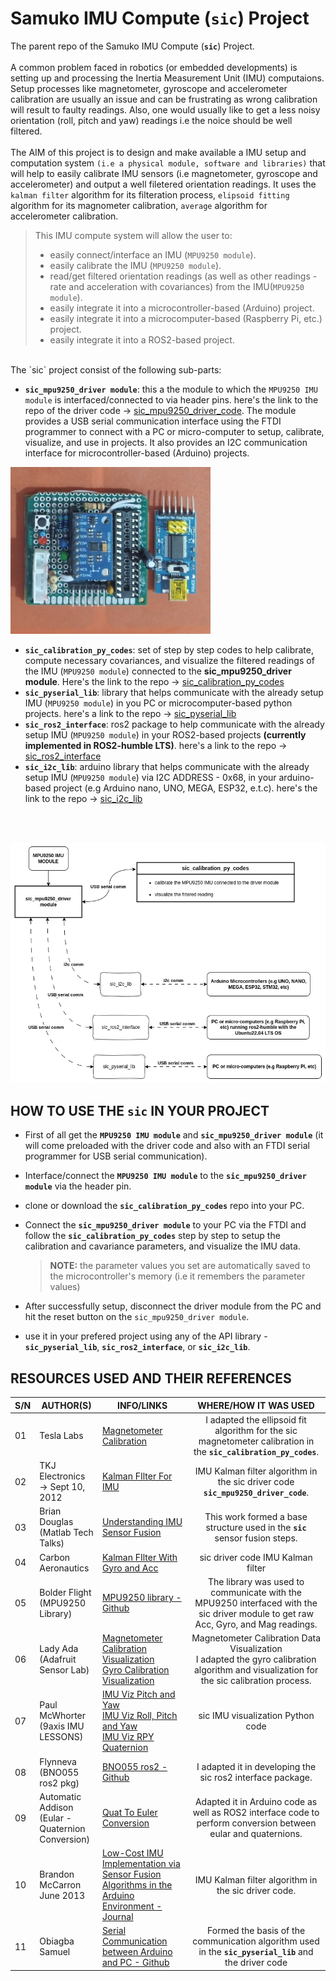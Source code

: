 # Samuko IMU Compute (`sic`) Project
The parent repo of the Samuko IMU Compute (**`sic`**) Project.
<br/>
<br/>
A common problem faced in robotics (or embedded developments) is setting up and processing the Inertia Measurement Unit (IMU) computaions. 
<br/>
Setup processes like magnetometer, gyroscope and accelerometer calibration are usually an issue and can be frustrating as wrong calibration will result to faulty readings. Also, one would usually like to get a less noisy orientation (roll, pitch and yaw) readings i.e the noice should be well filtered. 
<br/>
<br/>
The AIM of this project is to design and make available a IMU setup and computation system `(i.e a physical module, software and libraries)` that will help to easily calibrate IMU sensors (i.e magnetometer, gyroscope and accelerometer) and output a well filetered orientation readings. It uses the `kalman filter` algorithm for its filteration process, `elipsoid fitting` algorithm for its magnometer calibration, `average` algorithm for accelerometer calibration.

>This IMU compute system will allow the user to:
> - easily connect/interface an IMU (`MPU9250 module`).
> - easily calibrate the IMU (`MPU9250 module`).
> - read/get filtered orientation readings (as well as other readings - rate and acceleration with covariances) from the IMU(`MPU9250 module`).
> - easily integrate it into a microcontroller-based (Arduino) project.
> - easily integrate it into a microcomputer-based (Raspberry Pi, etc.) project.
> - easily integrate it into a ROS2-based project.

<br/>
The `sic` project consist of the following sub-parts:

- **`sic_mpu9250_driver module`**: this a the module to which the `MPU9250 IMU module` is interfaced/connected to via header pins. here's the link to the repo of the driver code -> [sic_mpu9250_driver_code](https://github.com/samuko-things-company/sic_mpu9250_driver_code). The module provides a USB serial communication interface using the FTDI programmer to connect with a PC or micro-computer to setup, calibrate, visualize, and use in projects. It also provides an I2C communication interface for microcontroller-based (Arduino) projects.

![sic_img](./docs/sic_img2.jpeg)

- **`sic_calibration_py_codes`**: set of step by step codes to help calibrate, compute necessary covariances, and visualize the filtered readings of the IMU (`MPU9250 module`) connected to the **sic_mpu9250_driver module**. Here's the link to the repo -> [sic_calibration_py_codes](https://github.com/samuko-things-company/sic_calibration_py_codes)
- **`sic_pyserial_lib`**: library that helps communicate with the already setup IMU (`MPU9250 module`) in you PC or microcomputer-based python projects. here's a link to the repo -> [sic_pyserial_lib](https://github.com/samuko-things-company/sic_pyserial_lib) 
- **`sic_ros2_interface`**: ros2 package to help communicate with the already setup IMU (`MPU9250 module`) in your ROS2-based projects **(currently implemented in ROS2-humble LTS)**. here's a link to the repo -> [sic_ros2_interface](https://github.com/samuko-things-company/sic_ros2_interface) 
- **`sic_i2c_lib`**: arduino library that helps communicate with the already setup IMU (`MPU9250 module`) via I2C ADDRESS - 0x68, in your arduino-based project (e.g Arduino nano, UNO, MEGA, ESP32, e.t.c). here's the link to the repo -> [sic_i2c_lib](https://github.com/samuko-things-company/sic_i2c_lib) 
<br/>
<br/>

![sic sub part](./docs/sic_sub_parts.drawio.png)

## HOW TO USE THE `sic` IN YOUR PROJECT
- First of all get the **`MPU9250 IMU module`** and **`sic_mpu9250_driver module`** (it will come preloaded with the driver code and also with an FTDI serial programmer for USB serial communication).

- Interface/connect the **`MPU9250 IMU module`** to the **`sic_mpu9250_driver module`** via the header pin.

- clone or download the **`sic_calibration_py_codes`** repo into your PC. 

- Connect the **`sic_mpu9250_driver module`** to your PC via the FTDI and follow the **`sic_calibration_py_codes`** step by step to setup the calibration and cavariance parameters, and visualize the IMU data.
  > **NOTE:** the parameter values you set are automatically saved to the microcontroller's memory (i.e it remembers the parameter values)

- After successfully setup, disconnect the driver module from the PC and hit the reset button on the `sic_mpu9250_driver module`.

- use it in your prefered project using any of the API library - **`sic_pyserial_lib`**, **`sic_ros2_interface`**, or **`sic_i2c_lib`**.


## RESOURCES USED AND THEIR REFERENCES

|S/N|AUTHOR(S)|INFO/LINKS|WHERE/HOW IT WAS USED|
|--|--|--|:--:|
|01|Tesla Labs|[Magnetometer Calibration](https://teslabs.com/articles/magnetometer-calibration/)|I adapted the ellipsoid fit algorithm for the sic magnetometer calibration in the **`sic_calibration_py_codes`**.|
|02|TKJ Electronics</br>-> Sept 10, 2012|[Kalman FIlter For IMU](https://blog.tkjelectronics.dk/2012/09/a-practical-approach-to-kalman-filter-and-how-to-implement-it/)|IMU Kalman filter algorithm in the sic driver code **`sic_mpu9250_driver_code`**.|
|03|Brian Douglas</br>(Matlab Tech Talks)|[Understanding IMU Sensor Fusion](https://www.youtube.com/watch?v=0rlvvYgmTvI&t=317s)|This work formed a base structure used in the **`sic`** sensor fusion steps.|
|04|Carbon Aeronautics|[Kalman FIlter With Gyro and Acc](https://www.youtube.com/watch?v=5HuN9iL-zxU)|sic driver code  IMU Kalman filter|
|05|Bolder Flight</br>(MPU9250 Library)|[MPU9250 library - Github](https://github.com/bolderflight/invensense-imu)|The library was used to communicate with the MPU9250 interfaced with the sic driver module to get raw Acc, Gyro, and Mag readings.|
|06|Lady Ada</br>(Adafruit Sensor Lab)|[Magnetometer Calibration Visualization](https://learn.adafruit.com/adafruit-sensorlab-magnetometer-calibration/magnetic-calibration-with-jupyter)</br>[Gyro Calibration Visualization](https://learn.adafruit.com/adafruit-sensorlab-gyroscope-calibration/gyro-calibration-with-jupyter)|Magnetometer Calibration  Data Visualization</br>I adapted the gyro calibration algorithm and visualization for the sic calibration process.|
|07|Paul McWhorter</br>(9axis IMU LESSONS)|[IMU Viz Pitch and Yaw](https://www.youtube.com/watch?v=iQ2zX4_Ftv8&t=247s)</br>[IMU Viz Roll, Pitch and Yaw](https://www.youtube.com/watch?v=7B3KnAj7xzY)</br>[IMU Viz RPY Quaternion](https://www.youtube.com/watch?v=S77r-P6YxAU&t=2004s)|sic IMU visualization Python code|
|08|Flynneva</br>(BNO055 ros2 pkg)|[BNO055 ros2 - Github](https://github.com/flynneva/bno055/tree/main)|I adapted it in developing the sic ros2 interface package.|
|09|Automatic Addison</br>(Eular - Quaternion Conversion)|[Quat To Euler Conversion](https://automaticaddison.com/how-to-convert-a-quaternion-into-euler-angles-in-python/)|Adapted it in Arduino code as well as ROS2 interface code to perform conversion between eular and quaternions.|
|10|Brandon McCarron</br>June 2013|[Low-Cost IMU Implementation via Sensor Fusion Algorithms in the Arduino Environment - Journal](https://core.ac.uk/download/18293757.pdf)|IMU Kalman filter algorithm in the sic driver code.|
|11|Obiagba Samuel|[Serial Communication between Arduino and PC - Github](https://github.com/samuko-things/serial_comm_pyserial_and_arduino)|Formed the basis of the communication algorithm used in the **`sic_pyserial_lib`** and the driver code|